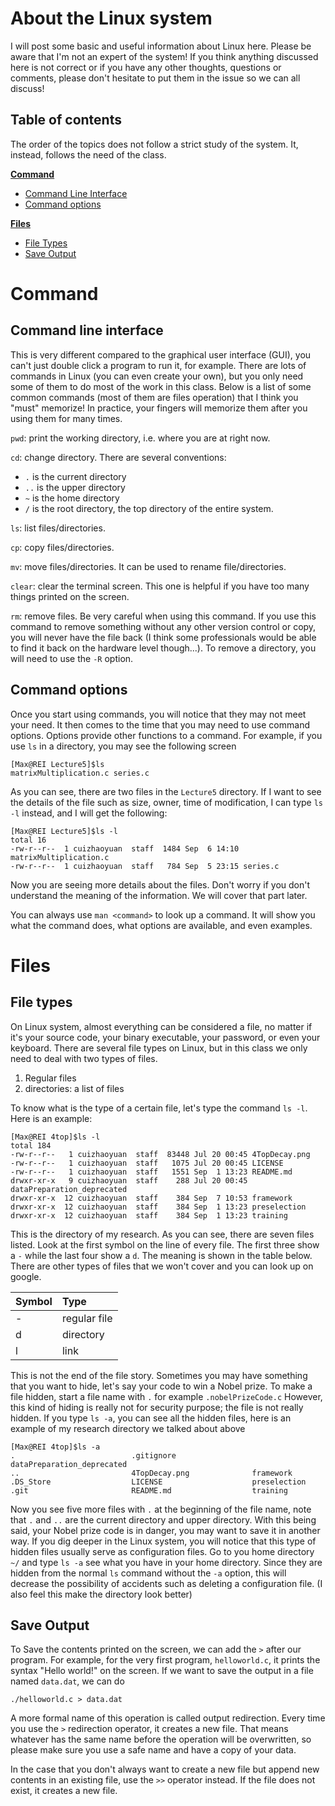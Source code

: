 # About the Linux system
I will post some basic and useful information about Linux here. Please be aware that I'm not an expert of the system! If you think anything discussed here is not correct or if you have any other thoughts, questions or comments, please don't hesitate to put them in the issue so we can all discuss!

## Table of contents
The order of the topics does not follow a strict study of the system. It, instead, follows the need of the class.

[**Command**](#command)
- [Command Line Interface](#command-line-interface)
- [Command options](#command-options)

[**Files**](#files)
- [File Types](#file-types)
- [Save Output](#save-output)

# Command
## Command line interface
This is very different compared to the graphical user interface (GUI), you can't just double click a program to run it, for example. There are lots of commands in Linux (you can even create your own), but you only need some of them to do most of the work in this class. Below is a list of some common commands (most of them are files operation) that I think you "must" memorize! In practice, your fingers will memorize them after you using them for many times.

`pwd`: print the working directory, i.e. where you are at right now.

`cd`: change directory. There are several conventions:
- `.` is the current directory
- `..` is the upper directory
- `~` is the home directory
-  `/` is the root directory, the top directory of the entire system.

`ls`: list files/directories.

`cp`: copy files/directories.

`mv`: move files/directories. It can be used to rename file/directories.

`clear`: clear the terminal screen. This one is helpful if you have too many things printed on the screen.

`rm`: remove files. Be very careful when using this command. If you use this command to remove something without any other version control or copy, you will never have the file back (I think some professionals would be able to find it back on the hardware level though...). To remove a directory, you will need to use the `-R` option.

## Command options
Once you start using commands, you will notice that they may not meet your need. It then comes to the time that you may need to use command options. Options provide other functions to a command. For example, if you use `ls` in a directory, you may see the following screen
```shell
[Max@REI Lecture5]$ls
matrixMultiplication.c series.c
```
As you can see, there are two files in the `Lecture5` directory. If I want to see the details of the file such as size, owner, time of modification, I can type `ls -l` instead, and I will get the following:
```shell
[Max@REI Lecture5]$ls -l
total 16
-rw-r--r--  1 cuizhaoyuan  staff  1484 Sep  6 14:10 matrixMultiplication.c
-rw-r--r--  1 cuizhaoyuan  staff   784 Sep  5 23:15 series.c
```
Now you are seeing more details about the files. Don't worry if you don't understand the meaning of the information. We will cover that part later.

You can always use `man <command>` to look up a command. It will show you what the command does, what options are available, and even examples.

# Files
## File types
On Linux system, almost everything can be considered a file, no matter if it's your source code, your binary executable, your password, or even your keyboard. There are several file types on Linux, but in this class we only need to deal with two types of files.
1. Regular files
2. directories: a list of files

To know what is the type of a certain file, let's type the command `ls -l`. Here is an example:
```shell
[Max@REI 4top]$ls -l
total 184
-rw-r--r--   1 cuizhaoyuan  staff  83448 Jul 20 00:45 4TopDecay.png
-rw-r--r--   1 cuizhaoyuan  staff   1075 Jul 20 00:45 LICENSE
-rw-r--r--   1 cuizhaoyuan  staff   1551 Sep  1 13:23 README.md
drwxr-xr-x   9 cuizhaoyuan  staff    288 Jul 20 00:45 dataPreparation_deprecated
drwxr-xr-x  12 cuizhaoyuan  staff    384 Sep  7 10:53 framework
drwxr-xr-x  12 cuizhaoyuan  staff    384 Sep  1 13:23 preselection
drwxr-xr-x  12 cuizhaoyuan  staff    384 Sep  1 13:23 training
```
This is the directory of my research. As you can see, there are seven files listed. Look at the first symbol on the line of every file. The first three show a `-` while the last four show a `d`. The meaning is shown in the table below. There are other types of files that we won't cover and you can look up on google.

| Symbol | Type     |
| :------------- | :------------- |
| -     | regular file       |
| d | directory |
| l | link |

This is not the end of the file story. Sometimes you may have something that you want to hide, let's say your code to win a Nobel prize. To make a file hidden, start a file name with `.` for example `.nobelPrizeCode.c` However, this kind of hiding is really not for security purpose; the file is not really hidden. If you type `ls -a`, you can see all the hidden files, here is an example of my research directory we talked about above
```shell
[Max@REI 4top]$ls -a
.                          .gitignore                 dataPreparation_deprecated
..                         4TopDecay.png              framework
.DS_Store                  LICENSE                    preselection
.git                       README.md                  training
```
Now you see five more files with `.` at the beginning of the file name, note that `.` and `..` are the current directory and upper directory. With this being said, your Nobel prize code is in danger, you may want to save it in another way. If you dig deeper in the Linux system, you will notice that this type of hidden files usually serve as configuration files. Go to you home directory `~/` and type `ls -a` see what you have in your home directory. Since they are hidden from the normal `ls` command without the `-a` option, this will decrease the possibility of accidents such as deleting a configuration file. (I also feel this make the directory look better)

## Save Output
To Save the contents printed on the screen, we can add the `>` after our program. For example, for the very first program, `helloworld.c`, it prints the syntax "Hello world!" on the screen. If we want to save the output in a file named `data.dat`, we can do
```shell
./helloworld.c > data.dat
```
A more formal name of this operation is called output redirection. Every time you use the `>` redirection operator, it creates a new file. That means whatever has the same name before the operation will be overwritten, so please make sure you use a safe name and have a copy of your data.

In the case that you don't always want to create a new file but append new contents in an existing file, use the `>>` operator instead. If the file does not exist, it creates a new file.
